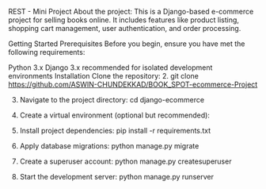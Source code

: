 REST - Mini Project
About the project:
This is a Django-based e-commerce project for selling books online. It includes features like product listing, shopping cart management, user authentication, and order processing.

Getting Started
Prerequisites
Before you begin, ensure you have met the following requirements:

Python 3.x
Django 3.x
recommended for isolated development environments
Installation
Clone the repository:
2.   git clone https://github.com/ASWIN-CHUNDEKKAD/BOOK_SPOT-ecommerce-Project

3.  Navigate to the project directory:
    cd django-ecommerce

4.  Create a virtual environment (optional but recommended):

5.  Install project dependencies:
    pip install -r requirements.txt

6.  Apply database migrations:
    python manage.py migrate

7.  Create a superuser account:
    python manage.py createsuperuser

8.  Start the development server:
    python manage.py runserver

